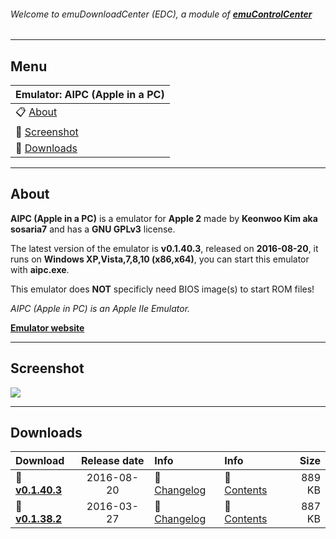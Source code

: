 ###### Welcome to emuDownloadCenter (EDC), a module of [**emuControlCenter**](https://github.com/PhoenixInteractiveNL/emuControlCenter/wiki/)
***
## Menu
| **Emulator: AIPC (Apple in a PC)** |
|:---------|
| :clipboard: [About](#about) |
| :sunrise: [Screenshot](#screenshot) |
| :floppy_disk: [Downloads](#downloads) |
***
## About
**AIPC (Apple in a PC)** is a emulator for **Apple 2** made by **Keonwoo Kim aka sosaria7** and has a **GNU GPLv3** license.

The latest version of the emulator is **v0.1.40.3**, released on **2016-08-20**, it runs on **Windows XP,Vista,7,8,10 (x86,x64)**, you can start this emulator with **aipc.exe**.

This emulator does **NOT** specificly need BIOS image(s) to start ROM files!

_AIPC (Apple in PC) is an Apple IIe Emulator._

[**Emulator website**](https://github.com/sosaria7/appleinpc)
***
## Screenshot
![](https://raw.githubusercontent.com/PhoenixInteractiveNL/emuDownloadCenter/master/hooks/aipc/screen.jpg)
***
## Downloads
| Download | Release date  | Info       | Info       | Size       |
|:---------|:-------------:|:-----------|:-----------|-----------:|
| :floppy_disk: [**v0.1.40.3**](https://github.com/PhoenixInteractiveNL/edc-repo0002/raw/master/aipc/0.1.40.3.7z) | 2016-08-20 | :page_facing_up: [Changelog](https://github.com/PhoenixInteractiveNL/edc-repo0002/blob/master/aipc/0.1.40.3_changelog.txt) | :mag_right: [Contents](https://github.com/PhoenixInteractiveNL/edc-repo0002/blob/master/aipc/0.1.40.3_contents.txt) | 889 KB |
| :floppy_disk: [**v0.1.38.2**](https://github.com/PhoenixInteractiveNL/edc-repo0002/raw/master/aipc/0.1.38.2.7z) | 2016-03-27 | :page_facing_up: [Changelog](https://github.com/PhoenixInteractiveNL/edc-repo0002/blob/master/aipc/0.1.38.2_changelog.txt) | :mag_right: [Contents](https://github.com/PhoenixInteractiveNL/edc-repo0002/blob/master/aipc/0.1.38.2_contents.txt) | 887 KB |
